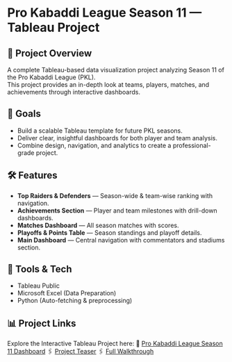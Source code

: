 # Pro Kabaddi League Season 11 — Tableau Project

## 📌 Project Overview
A complete Tableau-based data visualization project analyzing Season 11 of the Pro Kabaddi League (PKL).  
This project provides an in-depth look at teams, players, matches, and achievements through interactive dashboards.

## 🎯 Goals
- Build a scalable Tableau template for future PKL seasons.
- Deliver clear, insightful dashboards for both player and team analysis.
- Combine design, navigation, and analytics to create a professional-grade project.

## 🛠 Features
- **Top Raiders & Defenders** — Season-wide & team-wise ranking with navigation.
- **Achievements Section** — Player and team milestones with drill-down dashboards.
- **Matches Dashboard** — All season matches with scores.
- **Playoffs & Points Table** — Season standings and playoff details.
- **Main Dashboard** — Central navigation with commentators and stadiums section.

## 🧰 Tools & Tech
- Tableau Public
- Microsoft Excel (Data Preparation)
- Python (Auto-fetching & preprocessing)

## 📊 Project Links
Explore the Interactive Tableau Project here:
🔗 [Pro Kabaddi League Season 11 Dashboard](https://public.tableau.com/app/profile/aryan.jha7122/viz/PKL-Season-11-Analysis-2024-25/Banner)
🖇️ [Project Teaser](https://youtu.be/BFrzACKJeqs?si=glr6x7uL0ZO70NIG)
🖇️ [Full Walkthrough](https://youtu.be/8MqSmj5tDuE?si=1wPrxq58kiebvqbO)